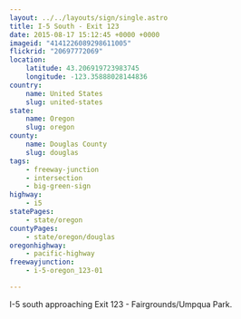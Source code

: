 ```yaml
---
layout: ../../layouts/sign/single.astro
title: I-5 South - Exit 123
date: 2015-08-17 15:12:45 +0000 +0000
imageid: "4141226089298611005"
flickrid: "20697772069"
location:
    latitude: 43.206919723983745
    longitude: -123.35888028144836
country:
    name: United States
    slug: united-states
state:
    name: Oregon
    slug: oregon
county:
    name: Douglas County
    slug: douglas
tags:
    - freeway-junction
    - intersection
    - big-green-sign
highway:
    - i5
statePages:
    - state/oregon
countyPages:
    - state/oregon/douglas
oregonhighway:
    - pacific-highway
freewayjunction:
    - i-5-oregon_123-01

---
```

I-5 south approaching Exit 123 - Fairgrounds/Umpqua Park.